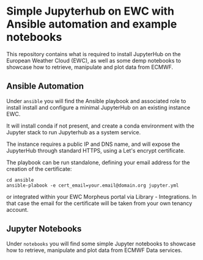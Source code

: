 # Simple Jupyterhub on EWC with Ansible automation and example notebooks
This repository contains what is required to install JupyterHub on the European Weather Cloud (EWC), as well as some demp notebooks to showcase how to retrieve, manipulate and plot data from ECMWF.

## Ansible Automation
Under `ansible` you will find the Ansible playbook and associated role to install install and configure a minimal JupyterHub on an existing instance EWC. 

It will install conda if not present, and create a conda environment with the Jupyter stack to run Jupyterhub as a system service.

The instance requires a public IP and DNS name, and will expose the JupyterHub through standard HTTPS, using a Let's encrypt certificate.

The playbook can be run standalone, defining your email address for the creation of the certificate:
    
    cd ansible
    ansible-plabook -e cert_email=your.email@domain.org jupyter.yml

or integrated within your EWC Morpheus portal via Library - Integrations. In that case the email for the certificate will be taken from your own tenancy account.

## Jupyter Notebooks
Under `notebooks` you will find some simple Jupyter notebooks to showcase how to retrieve, manipulate and plot data from ECMWF Data services.